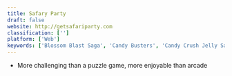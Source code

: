 ```yaml
---
title: Safary Party
draft: false 
website: http://getsafariparty.com
classification: ['']
platform: ['Web']
keywords: ['Blossom Blast Saga', 'Candy Busters', 'Candy Crush Jelly Saga', 'Candy Crush Saga', 'Farm Heroes Saga', 'Halloween Crush', 'SpellSmash', 'Toy Blast']
---
```

* More challenging than a puzzle game, more enjoyable than arcade